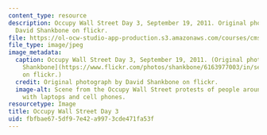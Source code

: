 ```yaml
---
content_type: resource
description: Occupy Wall Street Day 3, September 19, 2011. Original photograph by
  David Shankbone on flickr.
file: https://ol-ocw-studio-app-production.s3.amazonaws.com/courses/cms-361-networked-social-movements-media-mobilization-spring-2014/fbfbae675df97e42a9973cde471fa53f_cms-361s14.jpg
file_type: image/jpeg
image_metadata:
  caption: Occupy Wall Street Day 3, September 19, 2011. (Original photograph by [David
    Shankbone](https://www.flickr.com/photos/shankbone/6163977003/in/set-72157627710064844)
    on flickr.)
  credit: Original photograph by David Shankbone on flickr.
  image-alt: Scene from the Occupy Wall Street protests of people around a table covered
    with laptops and cell phones.
resourcetype: Image
title: Occupy Wall Street Day 3
uid: fbfbae67-5df9-7e42-a997-3cde471fa53f
---
```

